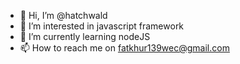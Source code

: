 - 👋 Hi, I’m @hatchwald
- 👀 I’m interested in javascript framework
- 🌱 I’m currently learning nodeJS
- 📫 How to reach me on fatkhur139wec@gmail.com

<!---
hatchwald/hatchwald is a ✨ special ✨ repository because its `README.md` (this file) appears on your GitHub profile.
You can click the Preview link to take a look at your changes.
--->
